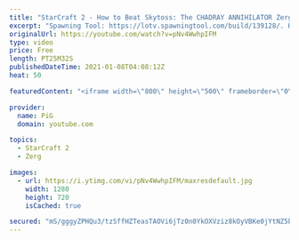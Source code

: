 ```yaml
---
title: "StarCraft 2 - How to Beat Skytoss: The CHADRAY ANNIHILATOR Zerg Build Order Guide"
excerpt: "Spawning Tool: https://lotv.spawningtool.com/build/139128/. Hope this guide helps some Zerg players out there struggling against pesky Chadrays or Skytoss! If you have guide requests, let me know in this form: https://forms.gle/KhxoYzm4V6EE9ZCh7 -- 🐷 Like my videos? Help support me by being a patron:"
originalUrl: https://youtube.com/watch?v=pNv4WwhpIFM
type: video
price: Free
length: PT25M32S
publishedDateTime: 2021-01-08T04:08:12Z
heat: 50

featuredContent: "<iframe width=\"800\" height=\"500\" frameborder=\"0\" src=\"https://www.youtube.com/embed/pNv4WwhpIFM\" allow=\"accelerometer; autoplay; encrypted-media; gyroscope; picture-in-picture\" allowfullscreen></iframe>"

provider:
  name: PiG
  domain: youtube.com

topics:
  - StarCraft 2
  - Zerg

images:
  - url: https://i.ytimg.com/vi/pNv4WwhpIFM/maxresdefault.jpg
    width: 1280
    height: 720
    isCached: true

secured: "mS/gggyZPHQu3/tzSffHZTeasTAOVi6jTz0n0YkOXVziz8kOyVBKe0jYtNZ5ba/DWvoVH2MLuZcTSThBpgl0A1zWjta8Qjk5njYlQi32vcRWqo3i8hhaK2Y08LXj/XAXD1j7zT/aRPdAysVabFXqMZ0NZ7tbBLxkFVc4eBMStJPaQelcvYhU2/OE4ybtbob3a4I55njfgv1T8gzQkKRuX56pQJ4tRs25zZ42KlX73Diqr8bA/2sG6cYRYnRq1WCLQDYrWjQu5ZGvjtAdYLWZLOhaB21eIHdkkvzRar/+KfR79Cu9/aTzGHwJs014mXKTNXdhe/KoKwjE60jd/mJpuC7QcxRIN7TYDG+4t0/+NTuLJz7ylMxobOs0rchuxNE8bl65LwH0vQc4ZT8508CxG4UBXtokTDwHTV5s5/b+XN4=;rZkNHbT6eXUizzf9WVnT+w=="
---
```


